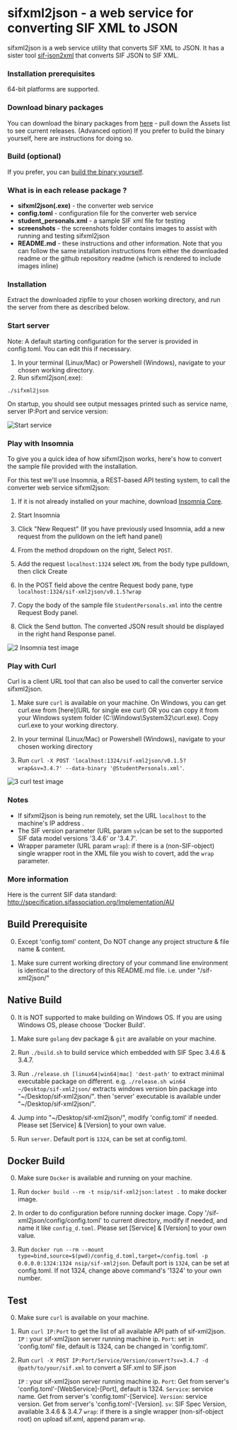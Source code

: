 # sifxml2json - a web service for converting SIF XML to JSON

sifxml2json is a web service utility that converts SIF XML to JSON. It has a sister tool [sif-json2xml](https://github.com/nsip/sif-json2xml)
that converts SIF JSON to SIF XML.

### Installation prerequisites
64-bit platforms are supported.

### Download binary packages
   You can download the binary packages from [here](https://github.com/nsip/sif-xml2json/releases) - pull down the Assets list to see current releases.
   (Advanced option) If you prefer to build the binary yourself, here are instructions for doing so.

### Build (optional)
   If you prefer, you can [build the binary yourself](#build-prerequisite).

### What is in each release package ?

 *  **sifxml2json(.exe)**  - the converter web service
 *  **config.toml** - configuration file for the converter web service
 *  **student_personals.xml** - a sample SIF xml file for testing
 *  **screenshots** - the screenshots folder contains images to assist with running and testing sifxml2json
 *  **README.md** - these instructions and other information. Note that you can follow the same installation instructions from either the downloaded readme or the github repository readme (which is rendered to include images inline)

### Installation
   Extract the downloaded zipfile to your chosen working directory, and run the server from there as described below.

### Start server

  Note: A default starting configuration for the server is provided in config.toml. You can edit this if necessary.

   1. In your terminal (Linux/Mac) or Powershell (Windows), navigate to your chosen working directory.
   2. Run sifxml2json(.exe):
   
   `./sifxml2json`
   
   On startup, you should see output messages printed such as service name, server IP:Port and service version:
   
   ![Start service](screenshots/1_start_service.png)

### Play with Insomnia

To give you a quick idea of how sifxml2json works, here's how to convert the sample file provided with the installation.

For this test we'll use Insomnia, a REST-based API testing system, to call the converter web service sifxml2json:

1.  If it is not already installed on your machine, download [Insomnia Core](https://insomnia.rest/download/core/?).

2. Start Insomnia

3. Click "New Request" (If you have previously used Insomnia, add a new request from the pulldown on the left hand panel)

4. From the method dropdown on the right, Select `POST`.

5. Add the request `localhost:1324` select `XML` from the body type pulldown, then click Create

6. In the POST field above the centre Request body pane, type `localhost:1324/sif-xml2json/v0.1.5?wrap`

7. Copy the body of the sample file `StudentPersonals.xml` into the centre Request Body panel.

8. Click the Send button. The converted JSON result should be displayed in the right hand Response panel.

![2 Insomnia test image](screenshots/2_insomnia_test.png)

### Play with Curl

Curl is a client URL tool that can also be used to call the converter service sifxml2json.

1. Make sure `curl` is available on your machine. 
On Windows, you can get curl.exe from [here](URL for single exe curl) OR you can copy it
from your Windows system folder (C:\Windows\System32\curl.exe). Copy curl.exe to your working directory.

2. In your terminal (Linux/Mac) or Powershell (Windows), navigate to your chosen working directory

3. Run `curl -X POST 'localhost:1324/sif-xml2json/v0.1.5?wrap&sv=3.4.7' --data-binary '@StudentPersonals.xml'`.

![3 curl test image](screenshots/3_curl_test.png)

### Notes

   *  If sifxml2json is being run remotely, set the URL `localhost` to the machine's IP address .
   *  The SIF version parameter (URL param `sv`)can be set to the supported SIF data model versions '3.4.6' or '3.4.7'.
   *  Wrapper parameter (URL param `wrap`): if there is a (non-SIF-object) single wrapper root in the XML file you wish to covert, add the `wrap` parameter.

### More information
Here is the current SIF data standard:
http://specification.sifassociation.org/Implementation/AU


## Build Prerequisite

0. Except 'config.toml' content, Do NOT change any project structure & file name & content.

1. Make sure current working directory of your command line environment is identical to the directory of this README.md file.
   i.e. under "/sif-xml2json/"

## Native Build

0. It is NOT supported to make building on Windows OS. If you are using Windows OS, please choose 'Docker Build'.

1. Make sure `golang` dev package & `git` are available on your machine.

2. Run `./build.sh` to build service which embedded with SIF Spec 3.4.6 & 3.4.7.

3. Run `./release.sh [linux64|win64|mac] 'dest-path'` to extract minimal executable package on different.
   e.g. `./release.sh win64 ~/Desktop/sif-xml2json/` extracts windows version bin package into "~/Desktop/sif-xml2json/".
   then 'server' executable is available under "~/Desktop/sif-xml2json/".

4. Jump into "~/Desktop/sif-xml2json/", modify 'config.toml' if needed.
   Please set [Service] & [Version] to your own value.

5. Run `server`.
   Default port is `1324`, can be set at config.toml.

## Docker Build
  
0. Make sure `Docker` is available and running on your machine.

1. Run `docker build --rm -t nsip/sif-xml2json:latest .` to make docker image.

2. In order to do configuration before running docker image.
   Copy '/sif-xml2json/config/config.toml' to current directory, modify if needed, and name it like `config_d.toml`.
   Please set [Service] & [Version] to your own value.

3. Run `docker run --rm --mount type=bind,source=$(pwd)/config_d.toml,target=/config.toml -p 0.0.0.0:1324:1324 nsip/sif-xml2json`.
   Default port is `1324`, can be set at config.toml. If not 1324, change above command's '1324' to your own number.

## Test

0. Make sure `curl` is available on your machine.

1. Run `curl IP:Port` to get the list of all available API path of sif-xml2json.
   `IP` : your sif-xml2json server running machine ip.
   `Port`: set in 'config.toml' file, default is 1324, can be changed in 'config.toml'.

2. Run `curl -X POST IP:Port/Service/Version/convert?sv=3.4.7 -d @path/to/your/sif.xml`
   to convert a SIF.xml to SIF.json

   `IP` : your sif-xml2json server running machine ip.
   `Port`: Get from server's 'config.toml'-[WebService]-[Port], default is 1324.
   `Service`: service name. Get from server's 'config.toml'-[Service].
   `Version`: service version. Get from server's 'config.toml'-[Version].
   `sv`: SIF Spec Version, available 3.4.6 & 3.4.7
   `wrap`: if there is a single wrapper (non-sif-object root) on upload sif.xml, append param `wrap`.  
